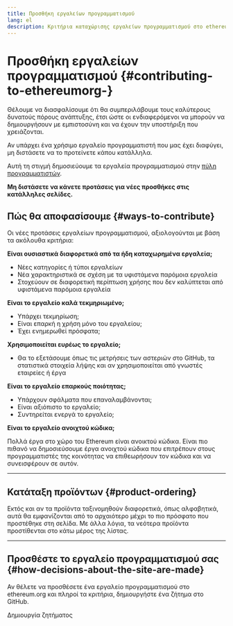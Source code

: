 ```yaml
---
title: Προσθήκη εργαλείων προγραμματισμού
lang: el
description: Κριτήρια καταχώρισης εργαλείων προγραμματισμού στο ethereum.org
---
```


# Προσθήκη εργαλείων προγραμματισμού {#contributing-to-ethereumorg-}

Θέλουμε να διασφαλίσουμε ότι θα συμπεριλάβουμε τους καλύτερους δυνατούς πόρους ανάπτυξης, έτσι ώστε οι ενδιαφερόμενοι να μπορούν να δημιουργήσουν με εμπιστοσύνη και να έχουν την υποστήριξη που χρειάζονται.

Αν υπάρχει ένα χρήσιμο εργαλείο προγραμματιστή που μας έχει διαφύγει, μη διστάσετε να το προτείνετε κάπου κατάλληλα.

Αυτή τη στιγμή δημοσιεύουμε τα εργαλεία προγραμματισμού στην [πύλη προγραμματιστών](/developers/).

**Μη διστάσετε να κάνετε προτάσεις για νέες προσθήκες στις κατάλληλες σελίδες.**

## Πώς θα αποφασίσουμε {#ways-to-contribute}

Οι νέες προτάσεις εργαλείων προγραμματισμού, αξιολογούνται με βάση τα ακόλουθα κριτήρια:

**Είναι ουσιαστικά διαφορετικά από τα ήδη καταχωρημένα εργαλεία;**

- Νέες κατηγορίες ή τύποι εργαλείων
- Νέα χαρακτηριστικά σε σχέση με τα υφιστάμενα παρόμοια εργαλεία
- Στοχεύουν σε διαφορετική περίπτωση χρήσης που δεν καλύπτεται από υφιστάμενα παρόμοια εργαλεία

**Είναι το εργαλείο καλά τεκμηριωμένο;**

- Υπάρχει τεκμηρίωση;
- Είναι επαρκή η χρήση μόνο του εργαλείου;
- Έχει ενημερωθεί πρόσφατα;

**Χρησιμοποιείται ευρέως το εργαλείο;**

- Θα το εξετάσουμε όπως τις μετρήσεις των αστεριών στο GitHub, τα στατιστικά στοιχεία λήψης και αν χρησιμοποιείται από γνωστές εταιρείες ή έργα

**Είναι το εργαλείο επαρκούς ποιότητας;**

- Υπάρχουν σφάλματα που επαναλαμβάνονται;
- Είναι αξιόπιστο το εργαλείο;
- Συντηρείται ενεργά το εργαλείο;

**Είναι το εργαλείο ανοιχτού κώδικα;**

Πολλά έργα στο χώρο του Ethereum είναι ανοικτού κώδικα. Είναι πιο πιθανό να δημοσιεύσουμε έργα ανοιχτού κώδικα που επιτρέπουν στους προγραμματιστές της κοινότητας να επιθεωρήσουν τον κώδικα και να συνεισφέρουν σε αυτόν.

---

## Κατάταξη προϊόντων {#product-ordering}

Εκτός και αν τα προϊόντα ταξινομηθούν διαφορετικά, όπως αλφαβητικά, αυτά θα εμφανίζονται από το αρχαιότερο μέχρι το πιο πρόσφατο που προστέθηκε στη σελίδα. Με άλλα λόγια, τα νεότερα προϊόντα προστίθενται στο κάτω μέρος της λίστας.

---

## Προσθέστε το εργαλείο προγραμματισμού σας {#how-decisions-about-the-site-are-made}

Αν θέλετε να προσθέσετε ένα εργαλείο προγραμματισμού στο ethereum.org και πληροί τα κριτήρια, δημιουργήστε ένα ζήτημα στο GitHub.

<ButtonLink href="https://github.com/ethereum/ethereum-org-website/issues/new?assignees=&labels=feature+%3Asparkles%3A%2Ccontent+%3Afountain_pen%3A&template=suggest_dev_tool.yaml">
  Δημιουργία ζητήματος
</ButtonLink>
